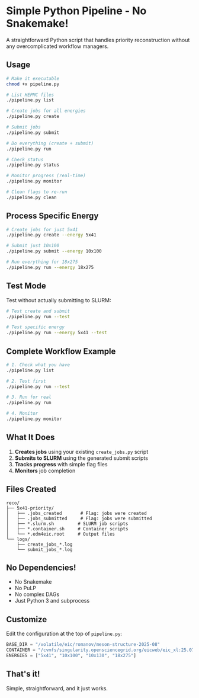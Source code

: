 # Simple Python Pipeline - No Snakemake!

A straightforward Python script that handles priority reconstruction without any overcomplicated workflow managers.

## Usage

```bash
# Make it executable
chmod +x pipeline.py

# List HEPMC files
./pipeline.py list

# Create jobs for all energies
./pipeline.py create

# Submit jobs
./pipeline.py submit

# Do everything (create + submit)
./pipeline.py run

# Check status
./pipeline.py status

# Monitor progress (real-time)
./pipeline.py monitor

# Clean flags to re-run
./pipeline.py clean
```

## Process Specific Energy

```bash
# Create jobs for just 5x41
./pipeline.py create --energy 5x41

# Submit just 10x100
./pipeline.py submit --energy 10x100

# Run everything for 18x275
./pipeline.py run --energy 18x275
```

## Test Mode

Test without actually submitting to SLURM:
```bash
# Test create and submit
./pipeline.py run --test

# Test specific energy
./pipeline.py run --energy 5x41 --test
```

## Complete Workflow Example

```bash
# 1. Check what you have
./pipeline.py list

# 2. Test first
./pipeline.py run --test

# 3. Run for real
./pipeline.py run

# 4. Monitor
./pipeline.py monitor
```

## What It Does

1. **Creates jobs** using your existing `create_jobs.py` script
2. **Submits to SLURM** using the generated submit scripts
3. **Tracks progress** with simple flag files
4. **Monitors** job completion

## Files Created

```
reco/
├── 5x41-priority/
│   ├── .jobs_created       # Flag: jobs were created
│   ├── .jobs_submitted     # Flag: jobs were submitted
│   ├── *.slurm.sh         # SLURM job scripts
│   ├── *.container.sh     # Container scripts
│   └── *.edm4eic.root     # Output files
└── logs/
    ├── create_jobs_*.log
    └── submit_jobs_*.log
```

## No Dependencies!

- No Snakemake
- No PuLP  
- No complex DAGs
- Just Python 3 and subprocess

## Customize

Edit the configuration at the top of `pipeline.py`:
```python
BASE_DIR = "/volatile/eic/romanov/meson-structure-2025-08"
CONTAINER = "/cvmfs/singularity.opensciencegrid.org/eicweb/eic_xl:25.07-stable"
ENERGIES = ["5x41", "10x100", "10x130", "18x275"]
```

## That's it!

Simple, straightforward, and it just works.
